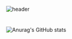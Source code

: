 ![header](https://capsule-render.vercel.app/api?type=Waving&fontSize=38&text=Welcome&nbsp;To&nbsp;My&nbsp;GitHub&animation=fadeIn&fontAlign=20)
#
![Anurag's GitHub stats](https://github-readme-stats.vercel.app/api?username=biabamroi&show_icons=true&theme=graywhite)
